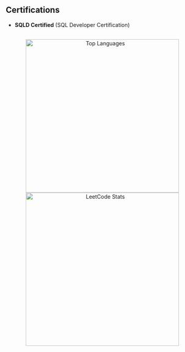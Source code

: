 ## Certifications

- **SQLD Certified** (SQL Developer Certification)

##

<div align="center">
    <a href="https://github.com/anuraghazra/github-readme-stats">
        <img src="https://github-readme-stats.vercel.app/api/top-langs/?username=soyeon207&layout=compact" alt="Top Languages" width="400">
    </a>
</div>

<div align="center">
    <a href="https://leetcode.com/GamGomYang/">
        <img src="https://leetcard.jacoblin.cool/GamGomYang?theme=forest&font=Skranji" alt="LeetCode Stats" width="400">
    </a>
</div>
